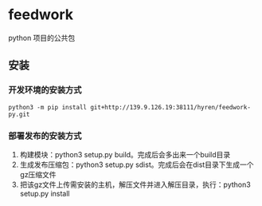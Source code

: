 # feedwork
python 项目的公共包

## 安装
### 开发环境的安装方式
```shell
python3 -m pip install git+http://139.9.126.19:38111/hyren/feedwork-py.git
```

### 部署发布的安装方式

1. 构建模块：python3 setup.py build。完成后会多出来一个build目录
2. 生成发布压缩包：python3 setup.py sdist。完成后会在dist目录下生成一个gz压缩文件
3. 把该gz文件上传需安装的主机，解压文件并进入解压目录，执行：python3 setup.py install
